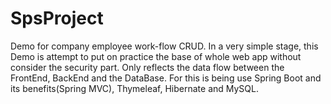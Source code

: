 # SpsProject
Demo for company employee work-flow
CRUD. In a very simple stage, this Demo is attempt to put on practice the base of whole web app without consider the security part.
Only reflects the data flow between the FrontEnd, BackEnd and the DataBase. For this is being use Spring Boot and its benefits(Spring MVC), Thymeleaf, Hibernate and MySQL.
